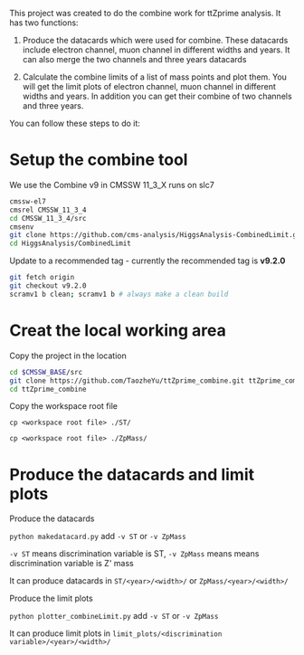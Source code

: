 This project was created to do the combine work for ttZprime analysis. It has two functions:

1. Produce the datacards which were used for combine. These datacards include electron channel, muon channel in different widths and years. It can also merge the two channels and three years datacards 

2. Calculate the combine limits of a list of mass points and plot them. You will get the limit plots of electron channel, muon channel in different widths and years. In addition you can get their combine of two channels and three years.

You can follow these steps to do it:

# Setup the combine tool

We use the Combine v9 in CMSSW 11\_3\_X runs on slc7

```bash
cmssw-el7
cmsrel CMSSW_11_3_4
cd CMSSW_11_3_4/src
cmsenv
git clone https://github.com/cms-analysis/HiggsAnalysis-CombinedLimit.git HiggsAnalysis/CombinedLimit
cd HiggsAnalysis/CombinedLimit
```

Update to a recommended tag - currently the recommended tag is **v9.2.0**

```bash
git fetch origin
git checkout v9.2.0
scramv1 b clean; scramv1 b # always make a clean build
```

# Creat the local working area

Copy the project in the location

```bash
cd $CMSSW_BASE/src
git clone https://github.com/TaozheYu/ttZprime_combine.git ttZprime_combine
cd ttZprime_combine
```

Copy the workspace root file

`cp <workspace root file> ./ST/`

`cp <workspace root file> ./ZpMass/`

# Produce the datacards and limit plots

Produce the datacards 

`python makedatacard.py` add `-v ST` or `-v ZpMass`

`-v ST` means discrimination variable is ST, `-v ZpMass` means means discrimination variable is Z' mass

It can produce datacards in `ST/<year>/<width>/` or `ZpMass/<year>/<width>/`

Produce the limit plots

`python plotter_combineLimit.py` add `-v ST` or `-v ZpMass`

It can produce limit plots in `limit_plots/<discrimination variable>/<year>/<width>/`













